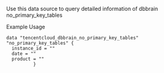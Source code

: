 Use this data source to query detailed information of dbbrain no_primary_key_tables

Example Usage

```hcl
data "tencentcloud_dbbrain_no_primary_key_tables" "no_primary_key_tables" {
  instance_id = ""
  date = ""
  product = ""
          }
```